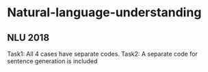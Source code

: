 # Natural-language-understanding
NLU 2018
----------------------------------
Task1: All 4 cases have separate codes.
Task2: A separate code for sentence generation is included

